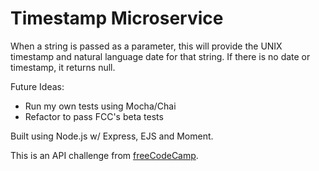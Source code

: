 # Timestamp Microservice

When a string is passed as a parameter, this will provide the UNIX timestamp and natural language date for that string. If there is no date or timestamp, it returns null.

Future Ideas:
- Run my own tests using Mocha/Chai
- Refactor to pass FCC's beta tests

Built using Node.js w/ Express, EJS and Moment.

This is an API challenge from [freeCodeCamp](https://www.freecodecamp.com/challenges/timestamp-microservice).
